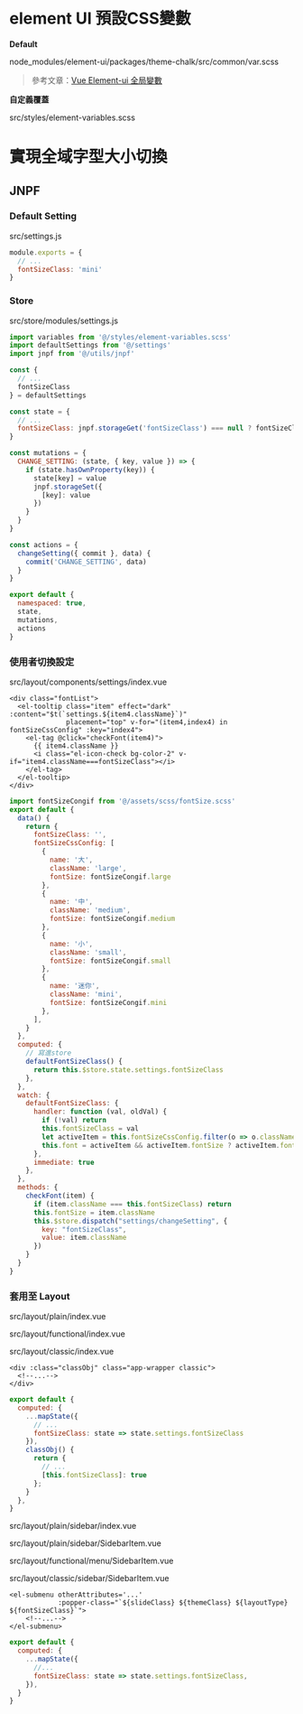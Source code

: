 # element UI 預設CSS變數

**Default**

node_modules/element-ui/packages/theme-chalk/src/common/var.scss

> 參考文章：[Vue Element-ui 全局變數](https://www.getit01.com/p20190218354835393/)



**自定義覆蓋**

src/styles/element-variables.scss



# 實現全域字型大小切換

## JNPF

### Default Setting

src/settings.js

```js
module.exports = {
  // ...
  fontSizeClass: 'mini'
}
```



### Store

src/store/modules/settings.js

```js
import variables from '@/styles/element-variables.scss'
import defaultSettings from '@/settings'
import jnpf from '@/utils/jnpf'

const {
  // ...
  fontSizeClass
} = defaultSettings

const state = {
  // ...
  fontSizeClass: jnpf.storageGet('fontSizeClass') === null ? fontSizeClass : jnpf.storageGet('fontSizeClass')
}

const mutations = {
  CHANGE_SETTING: (state, { key, value }) => {
    if (state.hasOwnProperty(key)) {
      state[key] = value
      jnpf.storageSet({
        [key]: value
      })
    }
  }
}

const actions = {
  changeSetting({ commit }, data) {
    commit('CHANGE_SETTING', data)
  }
}

export default {
  namespaced: true,
  state,
  mutations,
  actions
}
```



### 使用者切換設定

src/layout/components/settings/index.vue

```vue
<div class="fontList">
  <el-tooltip class="item" effect="dark" :content="$t(`settings.${item4.className}`)"
              placement="top" v-for="(item4,index4) in fontSizeCssConfig" :key="index4">
    <el-tag @click="checkFont(item4)">
      {{ item4.className }}
      <i class="el-icon-check bg-color-2" v-if="item4.className===fontSizeClass"></i>
    </el-tag>
  </el-tooltip>
</div>
```

```js
import fontSizeCongif from '@/assets/scss/fontSize.scss'
export default {
  data() {
    return {
      fontSizeClass: '',
      fontSizeCssConfig: [
        {
          name: '大',
          className: 'large',
          fontSize: fontSizeCongif.large
        },
        {
          name: '中',
          className: 'medium',
          fontSize: fontSizeCongif.medium
        },
        {
          name: '小',
          className: 'small',
          fontSize: fontSizeCongif.small
        },
        {
          name: '迷你',
          className: 'mini',
          fontSize: fontSizeCongif.mini
        },
      ],
    }
  },
  computed: {
    // 寫進store
    defaultFontSizeClass() {
      return this.$store.state.settings.fontSizeClass
    },
  },
  watch: {
    defaultFontSizeClass: {
      handler: function (val, oldVal) {
        if (!val) return
        this.fontSizeClass = val
        let activeItem = this.fontSizeCssConfig.filter(o => o.className === val)[0]
        this.font = activeItem && activeItem.fontSize ? activeItem.fontSize : "12px"
      },
      immediate: true
    },
  },
  methods: {
    checkFont(item) {
      if (item.className === this.fontSizeClass) return
      this.fontSize = item.className
      this.$store.dispatch("settings/changeSetting", {
        key: "fontSizeClass",
        value: item.className
      })
    }
  }
}
```



### 套用至 Layout

src/layout/plain/index.vue

src/layout/functional/index.vue

src/layout/classic/index.vue

```vue
<div :class="classObj" class="app-wrapper classic">
  <!--...-->
</div>
```

```js
export default {
  computed: {
    ...mapState({
      // ...
      fontSizeClass: state => state.settings.fontSizeClass
    }),
    classObj() {
      return {
        // ...
        [this.fontSizeClass]: true
      };
    }
  },
}
```

src/layout/plain/sidebar/index.vue

src/layout/plain/sidebar/SidebarItem.vue

src/layout/functional/menu/SidebarItem.vue

src/layout/classic/sidebar/SidebarItem.vue

```vue
<el-submenu otherAttributes='...'
            :popper-class="`${slideClass} ${themeClass} ${layoutType} ${fontSizeClass}`">
	<!--...-->
</el-submenu>
```

```js
export default {
  computed: {
    ...mapState({
      //...
      fontSizeClass: state => state.settings.fontSizeClass,
    }),
  }
}
```




